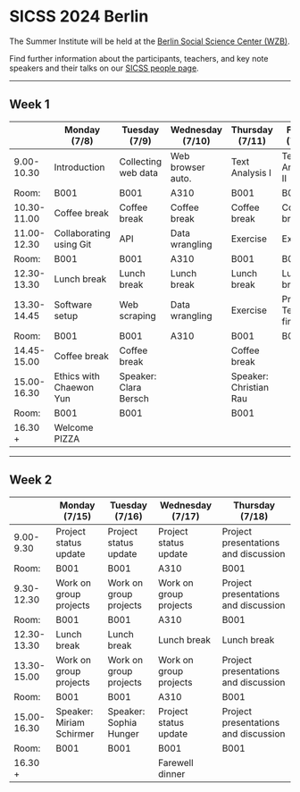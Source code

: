 # SICSS 2024 Berlin

The Summer Institute will be held at the [Berlin Social Science Center (WZB)](https://www.wzb.eu).

Find further information about the participants, teachers, and key note speakers and their talks on our [SICSS people page](https://sicss.io/2024/berlin/people).

---

## Week 1

|             | Monday (7/8)            | Tuesday (7/9)         | Wednesday (7/10)  | Thursday (7/11)        | Friday (7/12)          |
| ----------- | ----------------------- | --------------------- | ----------------- | ---------------------- | ---------------------- |
| 9.00-10.30  | Introduction            | Collecting web data   | Web browser auto. | Text Analysis I        | Text Analysis II       |
| Room:       | B001                    | B001                  | A310              | B001                   | B001                   |
| 10.30-11.00 | Coffee break            | Coffee break          | Coffee break      | Coffee break           | Coffee break           |
| 11.00-12.30 | Collaborating using Git | API                   | Data wrangling    | Exercise               | Exercise               |
| Room:       | B001                    | B001                  | A310              | B001                   | B001                   |
| 12.30-13.30 | Lunch break             | Lunch break           | Lunch break       | Lunch break            | Lunch break            |
| 13.30-14.45 | Software setup          | Web scraping          | Data wrangling    | Exercise               | Projects: Team finding |
| Room:       | B001                    | B001                  | A310              | B001                   | B001                   |
| 14.45-15.00 | Coffee break            | Coffee break          |                   | Coffee break           |                        |
| 15.00-16.30 | Ethics with Chaewon Yun | Speaker: Clara Bersch |                   | Speaker: Christian Rau |                        |
| Room:       | B001                    | B001                  |                   | B001                   |                        |
| 16.30 +     | Welcome PIZZA           |                       |                   |                        |                        |

---

## Week 2

|             | Monday (7/15)            | Tuesday (7/16)         | Wednesday (7/17)       | Thursday (7/18)                      |
| ----------- | ------------------------ | ---------------------- | ---------------------- | ------------------------------------ |
| 9.00-9.30   | Project status update    | Project status update  | Project status update  | Project presentations and discussion |
| Room:       | B001                     | B001                   | A310                   | B001                                 |
| 9.30-12.30  | Work on group projects   | Work on group projects | Work on group projects | Project presentations and discussion |
| Room:       | B001                     | B001                   | A310                   | B001                                 |
| 12.30-13.30 | Lunch break              | Lunch break            | Lunch break            | Lunch break                          |
| 13.30-15.00 | Work on group projects   | Work on group projects | Work on group projects | Project presentations and discussion |
| Room:       | B001                     | B001                   | A310                   | B001                                 |
| 15.00-16.30 | Speaker: Miriam Schirmer | Speaker: Sophia Hunger | Project status update  | Project presentations and discussion |
| Room:       | B001                     | B001                   | B001                   | B001                                 |
| 16.30 +     |                          |                        | Farewell dinner        |                                      |